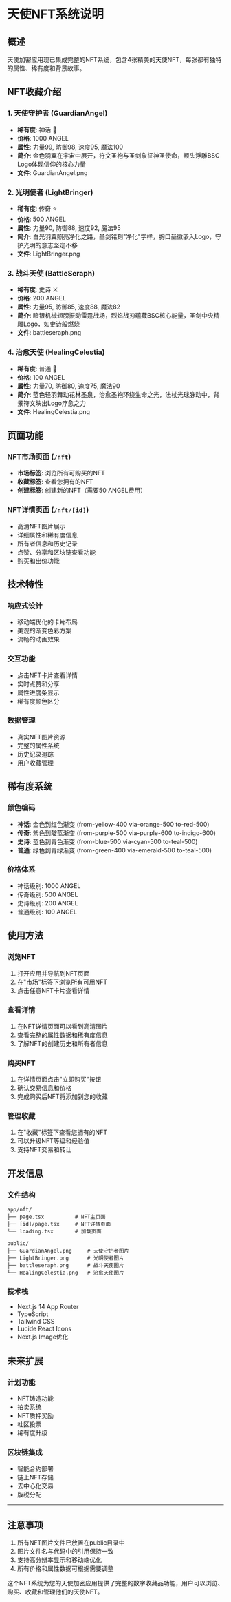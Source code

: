 # 天使NFT系统说明

## 概述
天使加密应用现已集成完整的NFT系统，包含4张精美的天使NFT，每张都有独特的属性、稀有度和背景故事。

## NFT收藏介绍

### 1. 天使守护者 (GuardianAngel)
- **稀有度**: 神话 👑
- **价格**: 1000 ANGEL
- **属性**: 力量99, 防御98, 速度95, 魔法100
- **简介**: 金色羽翼在宇宙中展开，符文圣袍与圣剑象征神圣使命，额头浮雕BSC Logo体现信仰的核心力量
- **文件**: GuardianAngel.png

### 2. 光明使者 (LightBringer)
- **稀有度**: 传奇 ⭐
- **价格**: 500 ANGEL
- **属性**: 力量90, 防御88, 速度92, 魔法95
- **简介**: 白光羽翼照亮净化之路，圣剑铭刻"净化"字样，胸口圣徽嵌入Logo，守护光明的意志坚定不移
- **文件**: LightBringer.png

### 3. 战斗天使 (BattleSeraph)
- **稀有度**: 史诗 ⚔️
- **价格**: 200 ANGEL
- **属性**: 力量95, 防御85, 速度88, 魔法82
- **简介**: 暗银机械翅膀振动雷霆战场，烈焰战刃蕴藏BSC核心能量，圣剑中央精雕Logo，如史诗般燃烧
- **文件**: battleseraph.png

### 4. 治愈天使 (HealingCelestia)
- **稀有度**: 普通 💚
- **价格**: 100 ANGEL
- **属性**: 力量70, 防御80, 速度75, 魔法90
- **简介**: 蓝色轻羽舞动花林圣泉，治愈圣袍环绕生命之光，法杖光球脉动中，背景符文映出Logo疗愈之力
- **文件**: HealingCelestia.png

## 页面功能

### NFT市场页面 (`/nft`)
- **市场标签**: 浏览所有可购买的NFT
- **收藏标签**: 查看您拥有的NFT
- **创建标签**: 创建新的NFT（需要50 ANGEL费用）

### NFT详情页面 (`/nft/[id]`)
- 高清NFT图片展示
- 详细属性和稀有度信息
- 所有者信息和历史记录
- 点赞、分享和区块链查看功能
- 购买和出价功能

## 技术特性

### 响应式设计
- 移动端优化的卡片布局
- 美观的渐变色彩方案
- 流畅的动画效果

### 交互功能
- 点击NFT卡片查看详情
- 实时点赞和分享
- 属性进度条显示
- 稀有度颜色区分

### 数据管理
- 真实NFT图片资源
- 完整的属性系统
- 历史记录追踪
- 用户收藏管理

## 稀有度系统

### 颜色编码
- **神话**: 金色到红色渐变 (from-yellow-400 via-orange-500 to-red-500)
- **传奇**: 紫色到靛蓝渐变 (from-purple-500 via-purple-600 to-indigo-600)
- **史诗**: 蓝色到青色渐变 (from-blue-500 via-cyan-500 to-teal-500)
- **普通**: 绿色到青绿渐变 (from-green-400 via-emerald-500 to-teal-500)

### 价格体系
- 神话级别: 1000 ANGEL
- 传奇级别: 500 ANGEL
- 史诗级别: 200 ANGEL
- 普通级别: 100 ANGEL

## 使用方法

### 浏览NFT
1. 打开应用并导航到NFT页面
2. 在"市场"标签下浏览所有可用NFT
3. 点击任意NFT卡片查看详情

### 查看详情
1. 在NFT详情页面可以看到高清图片
2. 查看完整的属性数据和稀有度信息
3. 了解NFT的创建历史和所有者信息

### 购买NFT
1. 在详情页面点击"立即购买"按钮
2. 确认交易信息和价格
3. 完成购买后NFT将添加到您的收藏

### 管理收藏
1. 在"收藏"标签下查看您拥有的NFT
2. 可以升级NFT等级和经验值
3. 支持NFT交易和转让

## 开发信息

### 文件结构
```
app/nft/
├── page.tsx          # NFT主页面
├── [id]/page.tsx     # NFT详情页面
└── loading.tsx       # 加载页面

public/
├── GuardianAngel.png     # 天使守护者图片
├── LightBringer.png      # 光明使者图片
├── battleseraph.png      # 战斗天使图片
└── HealingCelestia.png   # 治愈天使图片
```

### 技术栈
- Next.js 14 App Router
- TypeScript
- Tailwind CSS
- Lucide React Icons
- Next.js Image优化

## 未来扩展

### 计划功能
- NFT铸造功能
- 拍卖系统
- NFT质押奖励
- 社区投票
- 稀有度升级

### 区块链集成
- 智能合约部署
- 链上NFT存储
- 去中心化交易
- 版税分配

---

## 注意事项

1. 所有NFT图片文件已放置在public目录中
2. 图片文件名与代码中的引用保持一致
3. 支持高分辨率显示和移动端优化
4. 所有价格和属性数据可根据需要调整

这个NFT系统为您的天使加密应用提供了完整的数字收藏品功能，用户可以浏览、购买、收藏和管理他们的天使NFT。 